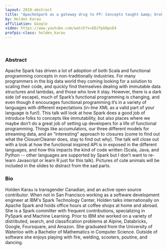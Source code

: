 ```yaml
---
layout: 2018-abstract
title: "ApacheSpark as a gateway drug to FP: Concepts taught &amp; broken"
by: Holden Karau
affiliation: Google
video: https://www.youtube.com/watch?v=EDJfpkDpoE4
profpic-class: holden_karau
---
```


<br/>

### Abstract

Apache Spark has driven a lot of adoption of both Scala and functional programming concepts in non-traditionally industries. For many programmers in the big data world they coming looking for a solution to scaling their code, and quickly find themselves dealing with immutable data structures and lambdas, and those who love it stay. However, there is a dark side (of escape), much of Spark’s functional programming is changing, and even though it encourages functional programming it’s in a variety of languages with different expectations (in-line XML as a valid part of your language is fun!). This talk will look at how Spark does a good job of introduce folks to concepts like immutability, but also places where we maybe don’t do a great job of setting up developers for a life of functional programming. Things like accumulators, our three different models for streaming data, and an “interesting” approach to closures (come to find out what the ClosuerCleaner does, stay to find out why). The talk will close out with a look at how the functional inspired API is in exposed in the different languages, and how this impacts the kind of code written (Scala, Java, and Python -- other languages are supported by Spark but I don’t want to re-learn Javascript or learn R just for this talk). Pictures of cute animals will be included in the slides to distract from the sad parts.

### Bio

Holden Karau is transgender Canadian, and an active open source contributor. When not in San Francisco working as a software development engineer at IBM's Spark Technology Center, Holden talks internationally on Apache Spark and holds office hours at coffee shops at home and abroad. She is a Spark committer with frequent contributions, specializing in PySpark and Machine Learning. Prior to IBM she worked on a variety of distributed, search, and classification problems at Alpine, Databricks, Google, Foursquare, and Amazon. She graduated from the University of Waterloo with a Bachelor of Mathematics in Computer Science. Outside of software she enjoys playing with fire, welding, scooters, poutine, and dancing.

